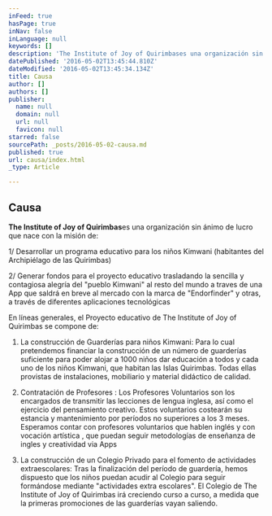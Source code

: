 ```yaml
---
inFeed: true
hasPage: true
inNav: false
inLanguage: null
keywords: []
description: 'The Institute of Joy of Quirimbases una organización sin ánimo de lucro que nace con la misión de:'
datePublished: '2016-05-02T13:45:44.810Z'
dateModified: '2016-05-02T13:45:34.134Z'
title: Causa
author: []
authors: []
publisher:
  name: null
  domain: null
  url: null
  favicon: null
starred: false
sourcePath: _posts/2016-05-02-causa.md
published: true
url: causa/index.html
_type: Article

---
```

## Causa

**The Institute of Joy of Quirimbas**es una organización sin ánimo de lucro que nace con la misión de:

1/ Desarrollar un programa educativo para los niños Kimwani (habitantes del Archipiélago de las Quirimbas)

2/ Generar fondos para el proyecto educativo trasladando la sencilla y contagiosa alegría del "pueblo Kimwani" al resto del mundo a traves de una App que saldrá en breve al mercado con la marca de "Endorfinder" y otras, a través de diferentes aplicaciones tecnológicas

En líneas generales, el Proyecto educativo de The Institute of Joy of Quirimbas se compone de:

1) La construcción de Guarderías para niños Kimwani: Para lo cual pretendemos financiar la construcción de un número de guarderías suficiente para poder alojar a 1000 niños dar educación a todos y cada uno de los niños Kimwani, que habitan las Islas Quirimbas. Todas ellas provistas de instalaciones, mobiliario y material didáctico de calidad.

2) Contratación de Profesores : Los Profesores Voluntarios son los encargados de transmitir las lecciones de lengua inglesa, así como el ejercicio del pensamiento creativo. Estos voluntarios costearán su estancia y mantenimiento por períodos no superiores a los 3 meses. Esperamos contar con profesores voluntarios que hablen inglés y con vocación artística , que puedan seguir metodologías de enseñanza de ingles y creatividad via Apps

3) La construcción de un Colegio Privado para el fomento de actividades extraescolares: Tras la finalización del período de guardería, hemos dispuesto que los niños puedan acudir al Colegio para seguir formándose mediante "actividades extra escolares". El Colegio de The Institute of Joy of Quirimbas irá creciendo curso a curso, a medida que la primeras promociones de las guarderías vayan saliendo.